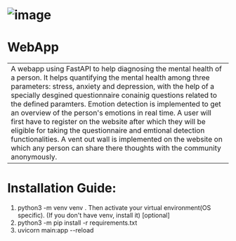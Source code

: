 # ![image](https://drive.google.com/uc?export=view&id=16HpbjoiCcyzxfcot3RiLg6qEQ1apUfcw)

# WebApp
<table>
<tr>
<td>
A webapp using FastAPI to help diagnosing the mental health of a person. It helps quantifying the mental health among three parameters: stress, anxiety and depression, with the help of a specially desgined questionnaire conainig questions related to the defined paramters. Emotion detection is implemented to get an overview of the person's emotions in real time. A user will first have to register on the website after which they will be eligible for taking the questionnaire and emtional detection functionalities. A vent out wall is implemented on the website on which any person can share there thoughts with the community anonymously. 
</td>
</tr>
</table>

# Installation Guide:
1. python3 -m venv venv . Then activate your virtual environment(OS specific). (If you don't have venv, install it) [optional]
2. python3 -m pip install -r requirements.txt
3. uvicorn main:app --reload
